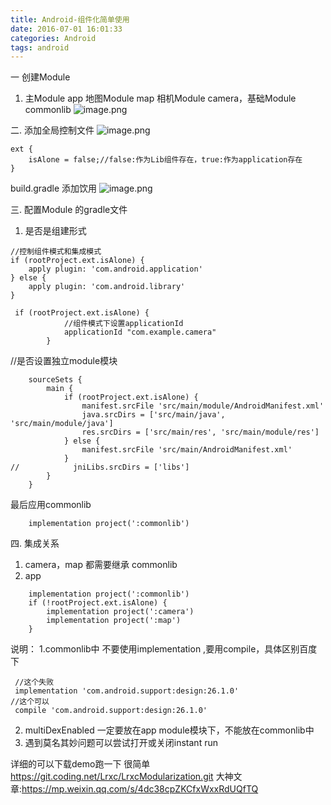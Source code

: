 ```yaml
---
title: Android-组件化简单使用
date: 2016-07-01 16:01:33
categories: Android
tags: android
---
```



一 创建Module 
1. 主Module app   地图Module map   相机Module camera，基础Module commonlib
![image.png](https://upload-images.jianshu.io/upload_images/2803682-44405c4adec4b9ac.png?imageMogr2/auto-orient/strip%7CimageView2/2/w/1240)

二. 添加全局控制文件
![image.png](https://upload-images.jianshu.io/upload_images/2803682-4d6986f2f998a68e.png?imageMogr2/auto-orient/strip%7CimageView2/2/w/1240)

```
ext {
    isAlone = false;//false:作为Lib组件存在，true:作为application存在
}
```
build.gradle 添加饮用
![image.png](https://upload-images.jianshu.io/upload_images/2803682-058cfb378c2e2859.png?imageMogr2/auto-orient/strip%7CimageView2/2/w/1240)

三. 配置Module 的gradle文件
1. 是否是组建形式
```
//控制组件模式和集成模式
if (rootProject.ext.isAlone) {
    apply plugin: 'com.android.application'
} else {
    apply plugin: 'com.android.library'
}
```
```
 if (rootProject.ext.isAlone) {
            //组件模式下设置applicationId
            applicationId "com.example.camera"
        }
```
//是否设置独立module模块
```
    sourceSets {
        main {
            if (rootProject.ext.isAlone) {
                manifest.srcFile 'src/main/module/AndroidManifest.xml'
                java.srcDirs = ['src/main/java', 'src/main/module/java']
                res.srcDirs = ['src/main/res', 'src/main/module/res']
            } else {
                manifest.srcFile 'src/main/AndroidManifest.xml'
            }
//            jniLibs.srcDirs = ['libs']
        }
    }
```

最后应用commonlib
```
    implementation project(':commonlib')
```
四. 集成关系
1. camera，map 都需要继承 commonlib
2. app
```
    implementation project(':commonlib')
    if (!rootProject.ext.isAlone) {
        implementation project(':camera')
        implementation project(':map')
    }
```

说明：
1.commonlib中 不要使用implementation ,要用compile，具体区别百度下
```
 //这个失败
 implementation 'com.android.support:design:26.1.0'
//这个可以
 compile 'com.android.support:design:26.1.0'
```
2. multiDexEnabled 一定要放在app module模块下，不能放在commonlib中
3. 遇到莫名其妙问题可以尝试打开或关闭instant run 

详细的可以下载demo跑一下 很简单 https://git.coding.net/Lrxc/LrxcModularization.git
大神文章:https://mp.weixin.qq.com/s/4dc38cpZKCfxWxxRdUQfTQ






